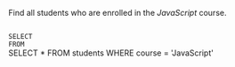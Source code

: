 Find all students who are enrolled in the _JavaScript_ course.



<codeblock language="sql" dbName="students1.db" type="exercise" testMode="fixedInput">
<code>
SELECT
FROM
</code>

<solution>
SELECT *
FROM students
WHERE course = 'JavaScript'
</solution>
</codeblock>